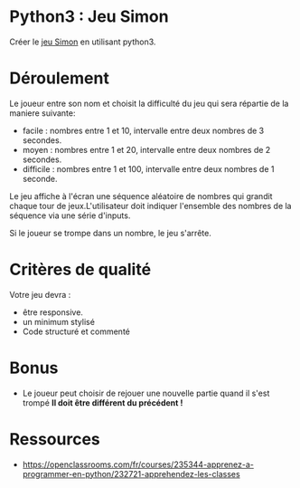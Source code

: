 # Python3 : Jeu Simon

Créer le <a href="https://fr.wikipedia.org/wiki/Simon_(jeu)">jeu Simon</a> en utilisant python3.

# Déroulement 

Le joueur entre son nom et choisit la difficulté du jeu qui sera répartie de la maniere suivante:
  - facile : nombres entre 1 et 10, intervalle entre deux nombres de 3 secondes.
  - moyen : nombres entre 1 et 20, intervalle entre deux nombres de 2 secondes.
  - difficile : nombres entre 1 et 100, intervalle entre deux nombres de 1 seconde.
  
Le jeu affiche à l'écran une séquence aléatoire de nombres qui grandit chaque tour de jeux.L'utilisateur doit indiquer l'ensemble des nombres de la séquence via une série d'inputs.

Si le joueur se trompe dans un nombre, le jeu s'arrête.

# Critères de qualité

Votre jeu devra :

- être responsive. 
- un minimum stylisé
- Code structuré et commenté

# Bonus

- Le joueur peut choisir de rejouer une nouvelle partie quand il s'est trompé **Il doit être différent du précédent !**

# Ressources 

- https://openclassrooms.com/fr/courses/235344-apprenez-a-programmer-en-python/232721-apprehendez-les-classes

